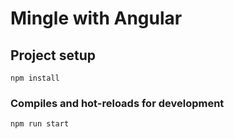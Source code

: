 # Mingle with Angular

## Project setup
```
npm install
```

### Compiles and hot-reloads for development
```
npm run start
```